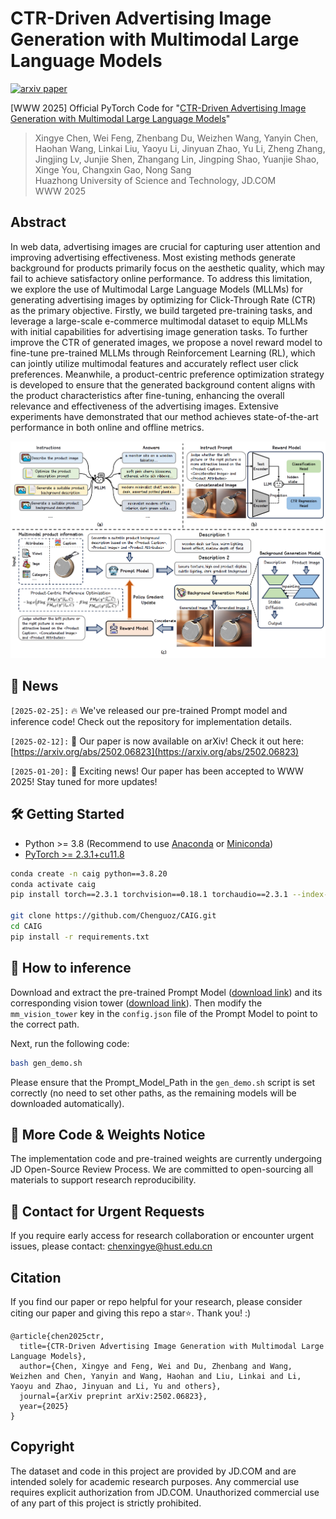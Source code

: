 # CTR-Driven Advertising Image Generation with Multimodal Large Language Models

[![arxiv paper](https://img.shields.io/badge/arXiv-Paper-red)](https://arxiv.org/abs/2502.06823)

[WWW 2025] Official PyTorch Code for "[CTR-Driven Advertising Image Generation with Multimodal Large Language Models](https://arxiv.org/abs/2502.06823)"
> Xingye Chen, Wei Feng, Zhenbang Du, Weizhen Wang, Yanyin Chen, Haohan Wang, Linkai Liu, Yaoyu Li, Jinyuan Zhao, Yu Li, Zheng Zhang, Jingjing Lv, Junjie Shen, Zhangang Lin, Jingping Shao, Yuanjie Shao, Xinge You, Changxin Gao, Nong Sang <br>
> Huazhong University of Science and Technology, JD.COM  <br>
> WWW 2025 <br>


## Abstract
In web data, advertising images are crucial for capturing user attention and improving advertising effectiveness. Most existing methods generate background for products primarily focus on the aesthetic quality, which may fail to achieve satisfactory online performance. To address this limitation, we explore the use of Multimodal Large Language Models (MLLMs) for generating advertising images by optimizing for Click-Through Rate (CTR) as the primary objective. Firstly, we build targeted pre-training tasks, and leverage a large-scale e-commerce multimodal dataset to equip MLLMs with initial capabilities for advertising image generation tasks. To further improve the CTR of generated images, we propose a novel reward model to fine-tune pre-trained MLLMs through Reinforcement Learning (RL), which can jointly utilize multimodal features and accurately reflect user click preferences. Meanwhile, a product-centric preference optimization strategy is developed to ensure that the generated background content aligns with the product characteristics after fine-tuning, enhancing the overall relevance and effectiveness of the advertising images. Extensive experiments have demonstrated that our method achieves state-of-the-art performance in both online and offline metrics. <br>


<img width="928" alt="image" src="tiny_dataset/overview.png"> 

## 📢 News
`[2025-02-25]:` 🔥 We've released our pre-trained Prompt model and inference code! Check out the repository for implementation details.

`[2025-02-12]:` 🎯 Our paper is now available on arXiv! Check it out here: [https://arxiv.org/abs/2502.06823](https://arxiv.org/abs/2502.06823)

`[2025-01-20]:` 🎉 Exciting news! Our paper has been accepted to WWW 2025! Stay tuned for more updates!

## 🛠️ Getting Started

- Python >= 3.8 (Recommend to use [Anaconda](https://www.anaconda.com/download/#linux) or [Miniconda](https://docs.conda.io/en/latest/miniconda.html))
- [PyTorch >= 2.3.1+cu11.8](https://pytorch.org/)
```bash
conda create -n caig python==3.8.20
conda activate caig
pip install torch==2.3.1 torchvision==0.18.1 torchaudio==2.3.1 --index-url https://download.pytorch.org/whl/cu118

git clone https://github.com/Chenguoz/CAIG.git
cd CAIG
pip install -r requirements.txt
```

## 🚀 How to inference

Download and extract the pre-trained Prompt Model ([download link](https://drive.google.com/file/d/1OSubzQ55GLQ33OIQRzIx_KiNjO3G0Ozu/view?usp=drive_link)) and its corresponding vision tower ([download link](https://drive.google.com/file/d/14_ATvmDdAOH8cBUgVCRVRSyyTwaGaIN8/view)). Then modify the `mm_vision_tower` key in the `config.json` file of the Prompt Model to point to the correct path.

Next, run the following code:
```bash
bash gen_demo.sh
```
Please ensure that the Prompt_Model_Path in the `gen_demo.sh` script is set correctly (no need to set other paths, as the remaining models will be downloaded automatically).

## 🚀 More Code & Weights Notice  
The implementation code and pre-trained weights are currently undergoing JD Open-Source Review Process. We are committed to open-sourcing all materials to support research reproducibility.

## 📧 Contact for Urgent Requests  
If you require early access for research collaboration or encounter urgent issues, please contact: [chenxingye@hust.edu.cn](mailto:chenxingye@hust.edu.cn)

## Citation
If you find our paper or repo helpful for your research, please consider citing our paper and giving this repo a star⭐. Thank you! :)
```
@article{chen2025ctr,
  title={CTR-Driven Advertising Image Generation with Multimodal Large Language Models},
  author={Chen, Xingye and Feng, Wei and Du, Zhenbang and Wang, Weizhen and Chen, Yanyin and Wang, Haohan and Liu, Linkai and Li, Yaoyu and Zhao, Jinyuan and Li, Yu and others},
  journal={arXiv preprint arXiv:2502.06823},
  year={2025}
}
```
## Copyright
The dataset and code in this project are provided by JD.COM and are intended solely for academic research purposes. Any commercial use requires explicit authorization from JD.COM. Unauthorized commercial use of any part of this project is strictly prohibited.